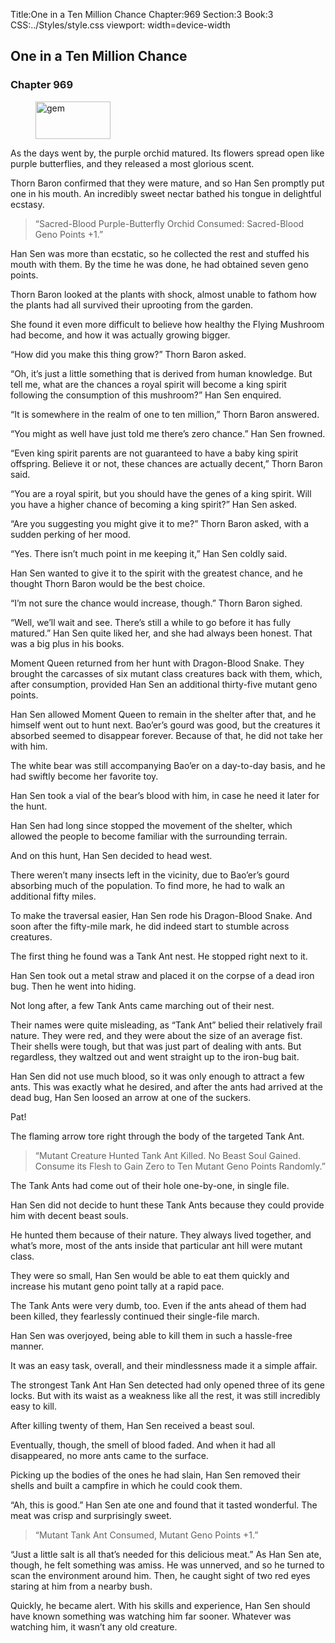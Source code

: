 Title:One in a Ten Million Chance 
Chapter:969 
Section:3 
Book:3 
CSS:../Styles/style.css 
viewport: width=device-width
  
## One in a Ten Million Chance
### Chapter 969
  
<figure>
	<img src="../Images/gem.gif" alt="gem" id="gem" width="120" height="60" />
</figure>
  

  
As the days went by, the purple orchid matured. Its flowers spread open like purple butterflies, and they released a most glorious scent.

Thorn Baron confirmed that they were mature, and so Han Sen promptly put one in his mouth. An incredibly sweet nectar bathed his tongue in delightful ecstasy.

> “Sacred-Blood Purple-Butterfly Orchid Consumed: Sacred-Blood Geno Points +1.”

Han Sen was more than ecstatic, so he collected the rest and stuffed his mouth with them. By the time he was done, he had obtained seven geno points.

Thorn Baron looked at the plants with shock, almost unable to fathom how the plants had all survived their uprooting from the garden.

She found it even more difficult to believe how healthy the Flying Mushroom had become, and how it was actually growing bigger.

“How did you make this thing grow?” Thorn Baron asked.

“Oh, it’s just a little something that is derived from human knowledge. But tell me, what are the chances a royal spirit will become a king spirit following the consumption of this mushroom?” Han Sen enquired.

“It is somewhere in the realm of one to ten million,” Thorn Baron answered.

“You might as well have just told me there’s zero chance.” Han Sen frowned.

“Even king spirit parents are not guaranteed to have a baby king spirit offspring. Believe it or not, these chances are actually decent,” Thorn Baron said.

“You are a royal spirit, but you should have the genes of a king spirit. Will you have a higher chance of becoming a king spirit?” Han Sen asked.

“Are you suggesting you might give it to me?” Thorn Baron asked, with a sudden perking of her mood.

“Yes. There isn’t much point in me keeping it,” Han Sen coldly said.

Han Sen wanted to give it to the spirit with the greatest chance, and he thought Thorn Baron would be the best choice.

“I’m not sure the chance would increase, though.” Thorn Baron sighed.

“Well, we’ll wait and see. There’s still a while to go before it has fully matured.” Han Sen quite liked her, and she had always been honest. That was a big plus in his books.

Moment Queen returned from her hunt with Dragon-Blood Snake. They brought the carcasses of six mutant class creatures back with them, which, after consumption, provided Han Sen an additional thirty-five mutant geno points.

Han Sen allowed Moment Queen to remain in the shelter after that, and he himself went out to hunt next. Bao’er’s gourd was good, but the creatures it absorbed seemed to disappear forever. Because of that, he did not take her with him.

The white bear was still accompanying Bao’er on a day-to-day basis, and he had swiftly become her favorite toy.

Han Sen took a vial of the bear’s blood with him, in case he need it later for the hunt.

Han Sen had long since stopped the movement of the shelter, which allowed the people to become familiar with the surrounding terrain.

And on this hunt, Han Sen decided to head west.

There weren’t many insects left in the vicinity, due to Bao’er’s gourd absorbing much of the population. To find more, he had to walk an additional fifty miles.

To make the traversal easier, Han Sen rode his Dragon-Blood Snake. And soon after the fifty-mile mark, he did indeed start to stumble across creatures.

The first thing he found was a Tank Ant nest. He stopped right next to it.

Han Sen took out a metal straw and placed it on the corpse of a dead iron bug. Then he went into hiding.

Not long after, a few Tank Ants came marching out of their nest.

Their names were quite misleading, as “Tank Ant” belied their relatively frail nature. They were red, and they were about the size of an average fist. Their shells were tough, but that was just part of dealing with ants. But regardless, they waltzed out and went straight up to the iron-bug bait.

Han Sen did not use much blood, so it was only enough to attract a few ants. This was exactly what he desired, and after the ants had arrived at the dead bug, Han Sen loosed an arrow at one of the suckers.

Pat!

The flaming arrow tore right through the body of the targeted Tank Ant.

> “Mutant Creature Hunted Tank Ant Killed. No Beast Soul Gained. Consume its Flesh to Gain Zero to Ten Mutant Geno Points 
Randomly.”

The Tank Ants had come out of their hole one-by-one, in single file.

Han Sen did not decide to hunt these Tank Ants because they could provide him with decent beast souls.

He hunted them because of their nature. They always lived together, and what’s more, most of the ants inside that particular ant hill were mutant class.

They were so small, Han Sen would be able to eat them quickly and increase his mutant geno point tally at a rapid pace.

The Tank Ants were very dumb, too. Even if the ants ahead of them had been killed, they fearlessly continued their single-file march.

Han Sen was overjoyed, being able to kill them in such a hassle-free manner.

It was an easy task, overall, and their mindlessness made it a simple affair.

The strongest Tank Ant Han Sen detected had only opened three of its gene locks. But with its waist as a weakness like all the rest, it was still incredibly easy to kill.

After killing twenty of them, Han Sen received a beast soul.

Eventually, though, the smell of blood faded. And when it had all disappeared, no more ants came to the surface.

Picking up the bodies of the ones he had slain, Han Sen removed their shells and built a campfire in which he could cook them.

“Ah, this is good.” Han Sen ate one and found that it tasted wonderful. The meat was crisp and surprisingly sweet.

> “Mutant Tank Ant Consumed, Mutant Geno Points +1.”

“Just a little salt is all that’s needed for this delicious meat.” As Han Sen ate, though, he felt something was amiss. He was unnerved, and so he turned to scan the environment around him. Then, he caught sight of two red eyes staring at him from a nearby bush.

Quickly, he became alert. With his skills and experience, Han Sen should have known something was watching him far sooner. Whatever was watching him, it wasn’t any old creature.